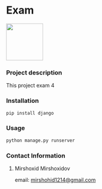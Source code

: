 # Exam

<img src="https://www.djangoproject.com/m/img/logos/django-logo-negative.png" width="100">

### Project description

This project exam 4

### Installation
```bash
pip install django
```
### Usage
```bash
python manage.py runserver
```
### Contact Information

1. Mirshoxid Mirshoxidov

    email: mirshohid1214@gmail.com